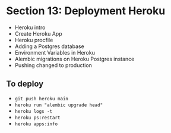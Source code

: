 # Section 13: Deployment Heroku

- Heroku intro
- Create Heroku App
- Heroku procfile
- Adding a Postgres database
- Environment Variables in Heroku
- Alembic migrations on Heroku Postgres instance
- Pushing changed to production

## To deploy

- `git push heroku main`
- `heroku run "alembic upgrade head"`
- `heroku logs -t`
- `heroku ps:restart`
- `heroku apps:info`

